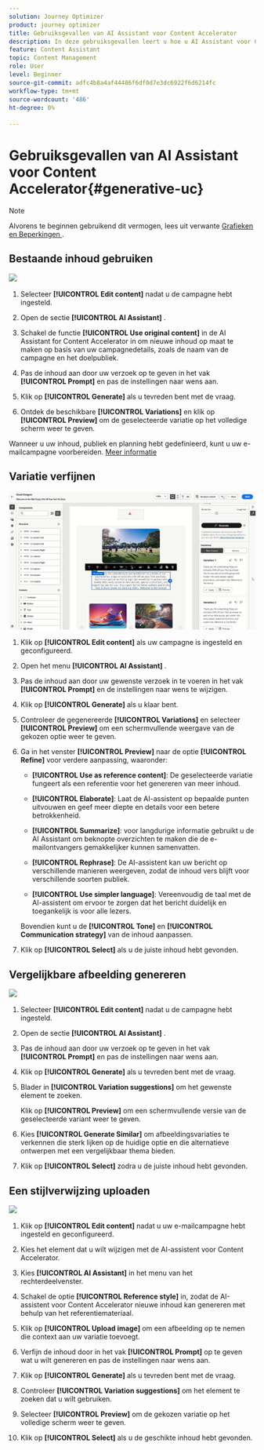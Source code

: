 ```yaml
---
solution: Journey Optimizer
product: journey optimizer
title: Gebruiksgevallen van AI Assistant voor Content Accelerator
description: In deze gebruiksgevallen leert u hoe u AI Assistant voor Content Accelerator gebruikt
feature: Content Assistant
topic: Content Management
role: User
level: Beginner
source-git-commit: adfc4b8a4af44486f6df0d7e3dc6922f6d6214fc
workflow-type: tm+mt
source-wordcount: '486'
ht-degree: 0%

---
```


# Gebruiksgevallen van AI Assistant voor Content Accelerator{#generative-uc}

>[!NOTE]
>
>Alvorens te beginnen gebruikend dit vermogen, lees uit verwante [ Grafieken en Beperkingen ](gs-generative.md#generative-guardrails).

## Bestaande inhoud gebruiken

![](assets/do-not-localize/gen-ai-reuse-text.gif)

1. Selecteer **[!UICONTROL Edit content]** nadat u de campagne hebt ingesteld.

1. Open de sectie **[!UICONTROL AI Assistant]** .

1. Schakel de functie **[!UICONTROL Use original content]** in de AI Assistant for Content Accelerator in om nieuwe inhoud op maat te maken op basis van uw campagnedetails, zoals de naam van de campagne en het doelpubliek.

1. Pas de inhoud aan door uw verzoek op te geven in het vak **[!UICONTROL Prompt]** en pas de instellingen naar wens aan.

1. Klik op **[!UICONTROL Generate]** als u tevreden bent met de vraag.

1. Ontdek de beschikbare **[!UICONTROL Variations]** en klik op **[!UICONTROL Preview]** om de geselecteerde variatie op het volledige scherm weer te geven.

Wanneer u uw inhoud, publiek en planning hebt gedefinieerd, kunt u uw e-mailcampagne voorbereiden. [Meer informatie](../campaigns/review-activate-campaign.md)

## Variatie verfijnen

![](assets/do-not-localize/gen-ai-variation.gif)

1. Klik op **[!UICONTROL Edit content]** als uw campagne is ingesteld en geconfigureerd.

1. Open het menu **[!UICONTROL AI Assistant]** .

1. Pas de inhoud aan door uw gewenste verzoek in te voeren in het vak **[!UICONTROL Prompt]** en de instellingen naar wens te wijzigen.

1. Klik op **[!UICONTROL Generate]** als u klaar bent.

1. Controleer de gegenereerde **[!UICONTROL Variations]** en selecteer **[!UICONTROL Preview]** om een schermvullende weergave van de gekozen optie weer te geven.

1. Ga in het venster **[!UICONTROL Preview]** naar de optie **[!UICONTROL Refine]** voor verdere aanpassing, waaronder:

   * **[!UICONTROL Use as reference content]**: De geselecteerde variatie fungeert als een referentie voor het genereren van meer inhoud.

   * **[!UICONTROL Elaborate]**: Laat de AI-assistent op bepaalde punten uitvouwen en geef meer diepte en details voor een betere betrokkenheid.

   * **[!UICONTROL Summarize]**: voor langdurige informatie gebruikt u de AI Assistant om beknopte overzichten te maken die de e-mailontvangers gemakkelijker kunnen samenvatten.

   * **[!UICONTROL Rephrase]**: De AI-assistent kan uw bericht op verschillende manieren weergeven, zodat de inhoud vers blijft voor verschillende soorten publiek.

   * **[!UICONTROL Use simpler language]**: Vereenvoudig de taal met de AI-assistent om ervoor te zorgen dat het bericht duidelijk en toegankelijk is voor alle lezers.

   Bovendien kunt u de **[!UICONTROL Tone]** en **[!UICONTROL Communication strategy]** van de inhoud aanpassen.

1. Klik op **[!UICONTROL Select]** als u de juiste inhoud hebt gevonden.

## Vergelijkbare afbeelding genereren

![](assets/do-not-localize/uc-image-similar.gif)

1. Selecteer **[!UICONTROL Edit content]** nadat u de campagne hebt ingesteld.

1. Open de sectie **[!UICONTROL AI Assistant]** .

1. Pas de inhoud aan door uw verzoek op te geven in het vak **[!UICONTROL Prompt]** en pas de instellingen naar wens aan.

1. Klik op **[!UICONTROL Generate]** als u tevreden bent met de vraag.

1. Blader in **[!UICONTROL Variation suggestions]** om het gewenste element te zoeken.

   Klik op **[!UICONTROL Preview]** om een schermvullende versie van de geselecteerde variant weer te geven.

1. Kies **[!UICONTROL Generate Similar]** om afbeeldingsvariaties te verkennen die sterk lijken op de huidige optie en die alternatieve ontwerpen met een vergelijkbaar thema bieden.

1. Klik op **[!UICONTROL Select]** zodra u de juiste inhoud hebt gevonden.

## Een stijlverwijzing uploaden

![](assets/do-not-localize/uc-image-reference.gif)

1. Klik op **[!UICONTROL Edit content]** nadat u uw e-mailcampagne hebt ingesteld en geconfigureerd.

1. Kies het element dat u wilt wijzigen met de AI-assistent voor Content Accelerator.

1. Kies **[!UICONTROL AI Assistant]** in het menu van het rechterdeelvenster.

1. Schakel de optie **[!UICONTROL Reference style]** in, zodat de AI-assistent voor Content Accelerator nieuwe inhoud kan genereren met behulp van het referentiemateriaal.

1. Klik op **[!UICONTROL Upload image]** om een afbeelding op te nemen die context aan uw variatie toevoegt.

1. Verfijn de inhoud door in het vak **[!UICONTROL Prompt]** op te geven wat u wilt genereren en pas de instellingen naar wens aan.

1. Klik op **[!UICONTROL Generate]** als u tevreden bent met de vraag.

1. Controleer **[!UICONTROL Variation suggestions]** om het element te zoeken dat u wilt gebruiken.

1. Selecteer **[!UICONTROL Preview]** om de gekozen variatie op het volledige scherm weer te geven.

1. Klik op **[!UICONTROL Select]** als u de geschikte inhoud hebt gevonden.
